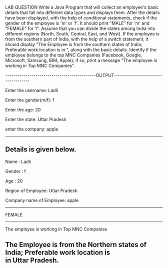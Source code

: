 LAB QUESTION Write a Java Program that will collect an employee's basic details that fall into different data types and displays them. After the details have been displayed, with the help of conditional statements, check if the gender of the employee is 'm' or 'f'. It should print "MALE" for 'm' and "FEMALE" for 'f'. Assume that you can divide the states among India into different regions (North, South, Central, East, and West). If the employee is from the southern part of India, with the help of a switch statement, it should display "The Employee is from the southern states of India; Preferable work location is in ", along with the basic details. Identify if the employee belongs to the top MNC Companies (Facebook, Google, Microsoft, Samsung, IBM, Apple); if so, print a message "The employee is working in Top MNC Companies".

---------------------------------------------OUTPUT------------------------------------

Enter the username: Ladli

Enter the gender(m/f): f

Enter the age: 20

Enter the state: Uttar Pradesh

enter the company: apple

---------------------------------------------------------------------------------------------
Details is given below.
---------------------------------------------------------------------------------------------
Name : Ladli

Gender : f

Age : 20

Region of Employee: Uttar Pradesh

Company name of Employee: apple

-----------------------------------------------------------------------------------------------

FEMALE

------------------------------------------------------------------------------------------------
The employee is working in Top MNC Companies

The Employee is from the Northern states of India; Preferable work location is in Uttar Pradesh.
-------------------------------------------------------------------------------------------------

